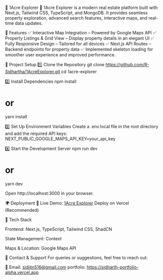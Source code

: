 🏡 1Acre Explorer
🚀 1Acre Explorer is a modern real estate platform built with Next.js, Tailwind CSS, TypeScript, and MongoDB. It provides seamless property exploration, advanced search features, interactive maps, and real-time data updates.

📌 Features
✅ Interactive Map Integration – Powered by Google Maps API
✅ Property Listings & Grid View – Display property details in an elegant UI
✅ Fully Responsive Design – Tailored for all devices
✅ Next.js API Routes – Backend endpoints for property data
✅ Implemented skeleton loading for smoother user experience and improved performance.

🚀 Project Setup
1️⃣ Clone the Repository
git clone https://github.com/R-Sidhartha/1AcreExplorer.git
cd 1acre-explorer

2️⃣ Install Dependencies
npm install

# or

yarn install

3️⃣ Set Up Environment Variables
Create a .env.local file in the root directory and add the required API keys:
NEXT_PUBLIC_GOOGLE_MAPS_API_KEY=your_api_key

4️⃣ Start the Development Server
npm run dev

# or

yarn dev

Open http://localhost:3000 in your browser.

🌍 Deployment
🔗 Live Demo: [1Acre Explorer](https://1-acre-explorer.vercel.app/)
Deploy on Vercel (Recommended)

📖 Tech Stack

Frontend: Next.js, TypeScript, Tailwind CSS, ShadCN

State Management: Context

Maps & Location: Google Maps API

📧 Contact & Support
For queries or suggestions, feel free to reach out:

📩 Email: sidiitn516@gmail.com
portfolio: https://sidharth-portfolio-alpha.vercel.app
